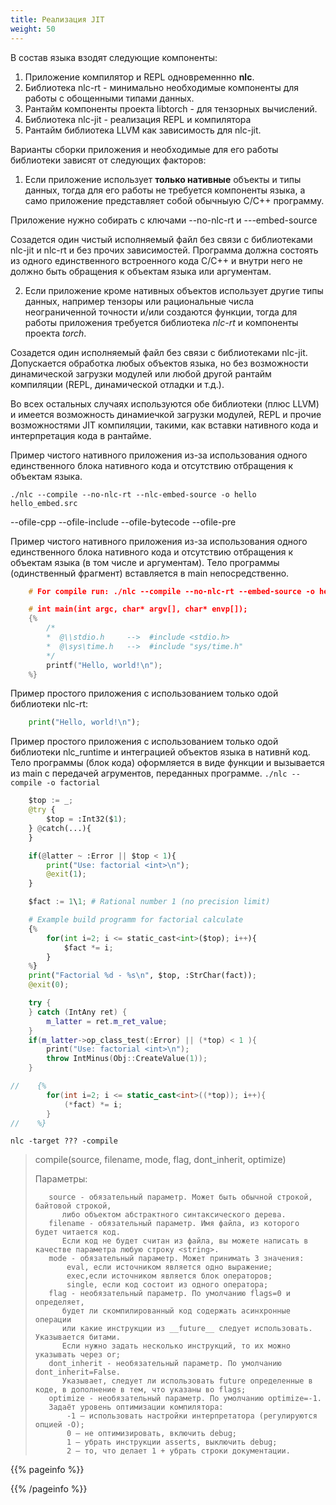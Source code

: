 ```yaml
---
title: Реализация JIT
weight: 50
---
```


В состав языка взодят следующие компоненты:

1. Приложение компилятор и REPL одновременнно **nlc**.
2. Библиотека nlc-rt - минимально необходимые компоненты для работы с обощенными типами данных.
3. Рантайм компоненты проекта libtorch - для тензорных вычислений.
4. Библиотека nlc-jit - реализация REPL и компилятора
5. Рантайм библиотека LLVM как зависимость для nlc-jit.


Варианты сборки приложения и необходимые для его работы библиотеки зависят от следующих факторов:

1. Если приложение использует **только нативные** объекты и типы данных, тогда для его работы 
не требуется компоненты языка, а само приложение представляет собой обычныую C/C++ программу.

Приложение нужно собирать с ключами --no-nlc-rt и ---embed-source

Созадется один чистый исполняемый файл без связи с библиотеками nlc-jit и nlc-rt и без прочих зависимостей. 
Программа должна состоять из одного единственного встроенного кода C/C++ и внутри него 
не должно быть обращения к объектам языка или аргументам.


2. Если приложение кроме нативных объектов использует другие типы данных,
например тензоры или рациональные числа неограниченной точности и/или создаются функции, 
тогда для работы приложения требуется библиотека *nlc-rt* и компоненты проекта *torch*.

Созадется один исполняемый файл без связи с библиотеками nlc-jit. 
Допускается обработка любых объектов языка, но без возможности динамической загрузки модулей 
или любой другой рантайм компиляции (REPL, динамической отладки и т.д.).


Во всех остальных случаях используются обе библиотеки (плюс LLVM) и имеется возможность динамиечкой загрузки модулей, 
REPL и прочие возможностями JIT компиляции, такими, как вставки нативного кода и интерпретация кода в рантайме.



Пример чистого нативного приложения из-за использования одного единственного блока нативного кода
и отсутствию отбращения к объектам языка. 

`./nlc --compile --no-nlc-rt --nlc-embed-source -o hello  hello_embed.src` 

--ofile-cpp
--ofile-include
--ofile-bytecode
--ofile-pre



Пример чистого нативного приложения из-за использования одного единственного блока нативного кода
и отсутствию отбращения к объектам языка (в том числе и аргументам).
Тело программы (одинственный фрагмент) вставляется в main непосредственно.

```cpp
    # For compile run: ./nlc --compile --no-nlc-rt --embed-source -o hello 

    # int main(int argc, char* argv[], char* envp[]);
    {%
        /*
        *  @\\stdio.h     -->  #include <stdio.h>
        *  @\sys\time.h   -->  #include "sys/time.h"
        */
        printf("Hello, world!\n");
    %}
```

Пример простого приложения с использованием только одой библиотеки nlc-rt:
```python
    print("Hello, world!\n");
```


Пример простого приложения с использованием только одой библиотеки nlc_runtime и 
интеграцией объектов языка в нативнй код. Тело программы (блок кода) оформляется в виде 
функции и вызывается из main с передачей агрументов, переданных программе.
`./nlc --compile -o factorial`
```python
    $top := _;
    @try {
        $top = :Int32($1);
    } @catch(...){
    }

    if(@latter ~ :Error || $top < 1){
        print("Use: factorial <int>\n");
        @exit(1);
    }

    $fact := 1\1; # Rational number 1 (no precision limit)

    # Example build programm for factorial calculate
    {%
        for(int i=2; i <= static_cast<int>($top); i++){
            $fact *= i;
        }
    %}
    print("Factorial %d - %s\n", $top, :StrChar(fact));
    @exit(0);
```

```cpp
    try {
    } catch (IntAny ret) {
        m_latter = ret.m_ret_value;
    }
    if(m_latter->op_class_test(:Error) || (*top) < 1 ){
        print("Use: factorial <int>\n");
        throw IntMinus(Obj::CreateValue(1));
    }

//    {%
        for(int i=2; i <= static_cast<int>((*top)); i++){
            (*fact) *= i;
        }
//    %}

```

` nlc -target ??? -compile `

>compile(source, filename, mode, flag, dont_inherit, optimize)
>
>Параметры:
> ```
>    source - обязательный параметр. Может быть обычной строкой, байтовой строкой, 
>       либо объектом абстрактного синтаксического дерева.
>    filename - обязательный параметр. Имя файла, из которого будет читается код. 
>       Если код не будет считан из файла, вы можете написать в качестве параметра любую строку <string>.
>    mode - обязательный параметр. Может принимать 3 значения:
>        eval, если источником является одно выражение;
>        exec,если источником является блок операторов;
>        single, если код состоит из одного оператора;
>    flag - необязательный параметр. По умолчанию flags=0 и определяет, 
>       будет ли скомпилированный код содержать асинхронные операции 
>       или какие инструкции из __future__ следует использовать. Указывается битами. 
>       Если нужно задать несколько инструкций, то их можно указывать через or;
>    dont_inherit - необязательный параметр. По умолчанию dont_inherit=False. 
>       Указывает, следует ли использовать future определенные в коде, в дополнение в тем, что указаны во flags;
>    optimize - необязательный параметр. По умолчанию optimize=-1.
>    Задаёт уровень оптимизации компилятора:
>        -1 — использовать настройки интерпретатора (регулируются опцией -O);
>        0 — не оптимизировать, включить debug;
>        1 — убрать инструкции asserts, выключить debug;
>        2 — то, что делает 1 + убрать строки документации.
> ```

{{% pageinfo %}}

{{% /pageinfo %}}